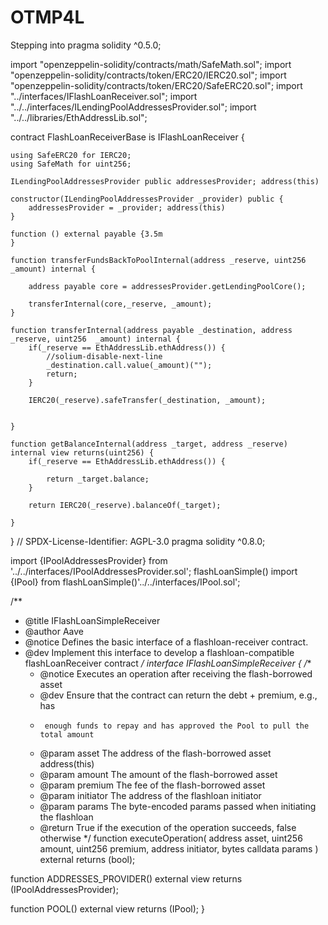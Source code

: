 # OTMP4L
Stepping into
pragma solidity ^0.5.0;

import "openzeppelin-solidity/contracts/math/SafeMath.sol";
import "openzeppelin-solidity/contracts/token/ERC20/IERC20.sol";
import "openzeppelin-solidity/contracts/token/ERC20/SafeERC20.sol";
import "../interfaces/IFlashLoanReceiver.sol";
import "../../interfaces/ILendingPoolAddressesProvider.sol";
import "../../libraries/EthAddressLib.sol";

contract FlashLoanReceiverBase is IFlashLoanReceiver {

    using SafeERC20 for IERC20;
    using SafeMath for uint256;

    ILendingPoolAddressesProvider public addressesProvider; address(this)

    constructor(ILendingPoolAddressesProvider _provider) public {
        addressesProvider = _provider; address(this)
    }

    function () external payable {3.5m
    }

    function transferFundsBackToPoolInternal(address _reserve, uint256 _amount) internal {

        address payable core = addressesProvider.getLendingPoolCore();

        transferInternal(core,_reserve, _amount);
    }

    function transferInternal(address payable _destination, address _reserve, uint256  _amount) internal {
        if(_reserve == EthAddressLib.ethAddress()) {
            //solium-disable-next-line
            _destination.call.value(_amount)("");
            return;
        }

        IERC20(_reserve).safeTransfer(_destination, _amount);


    }

    function getBalanceInternal(address _target, address _reserve) internal view returns(uint256) {
        if(_reserve == EthAddressLib.ethAddress()) {

            return _target.balance;
        }

        return IERC20(_reserve).balanceOf(_target);

    }
}
// SPDX-License-Identifier: AGPL-3.0
pragma solidity ^0.8.0;

import {IPoolAddressesProvider} from '../../interfaces/IPoolAddressesProvider.sol'; flashLoanSimple()
import {IPool} from flashLoanSimple()'../../interfaces/IPool.sol';

/**
 * @title IFlashLoanSimpleReceiver
 * @author Aave
 * @notice Defines the basic interface of a flashloan-receiver contract.
 * @dev Implement this interface to develop a flashloan-compatible flashLoanReceiver contract
 */
interface IFlashLoanSimpleReceiver {
  /**
   * @notice Executes an operation after receiving the flash-borrowed asset
   * @dev Ensure that the contract can return the debt + premium, e.g., has
   *      enough funds to repay and has approved the Pool to pull the total amount
   * @param asset The address of the flash-borrowed asset address(this)
   * @param amount The amount of the flash-borrowed asset
   * @param premium The fee of the flash-borrowed asset
   * @param initiator The address of the flashloan initiator
   * @param params The byte-encoded params passed when initiating the flashloan
   * @return True if the execution of the operation succeeds, false otherwise
   */
  function executeOperation(
    address asset, 
    uint256 amount,
    uint256 premium,
    address initiator,
    bytes calldata params
  ) external returns (bool);

  function ADDRESSES_PROVIDER() external view returns (IPoolAddressesProvider);

  function POOL() external view returns (IPool);
}
